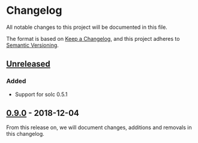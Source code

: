 # Changelog
All notable changes to this project will be documented in this file.

The format is based on [Keep a Changelog](https://keepachangelog.com/en/1.0.0/),
and this project adheres to [Semantic Versioning](https://semver.org/spec/v2.0.0.html).

## [Unreleased]
### Added

- Support for solc 0.5.1

## [0.9.0] - 2018-12-04

From this release on, we will document changes, additions and removals in this
changelog.

[Unreleased]: https://github.com/dapphub/dapptools/compare/dapp/0.9.0...HEAD
[0.9.0]: https://github.com/dapphub/dapptools/tree/dapp/0.9.0
